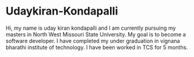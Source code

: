 # Udaykiran-Kondapalli

Hi, my name is uday kiran kondapalli and I am currently pursuing my masters in North West Missouri State University.
My goal is to become a software developer.
I have completed my under graduation in vignana bharathi institute of technology.
I have been worked in TCS for 5 months.
